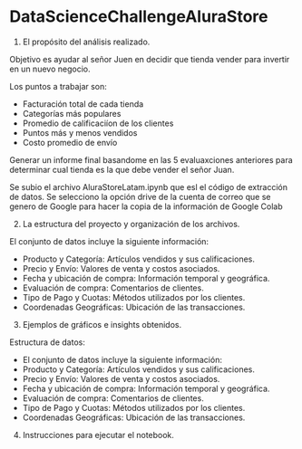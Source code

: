 # DataScienceChallengeAluraStore

1. El propósito del análisis realizado.

Objetivo es ayudar al señor Juen en decidir que tienda vender para invertir en un nuevo negocio.

  Los puntos a trabajar son:

* Facturación total de cada tienda
* Categorías más populares
* Promedio de calificaciíon de los clientes
* Puntos más y menos vendidos
* Costo promedio de envío

Generar un informe final basandome en las 5 evaluaxciones anteriores para determinar cual tienda es la que debe vender el señor Juan.

Se subio el archivo AluraStoreLatam.ipynb que esl el código de extracción de datos.
Se selecciono la opción drive de la cuenta de correo que se genero de Google para hacer la copia de la información de Google Colab

2. La estructura del proyecto y organización de los archivos.

El conjunto de datos incluye la siguiente información:

- Producto y Categoría: Artículos vendidos y sus calificaciones.
- Precio y Envío: Valores de venta y costos asociados.
- Fecha y ubicación de compra: Información temporal y geográfica.
- Evaluación de compra: Comentarios de clientes.
- Tipo de Pago y Cuotas: Métodos utilizados por los clientes.
- Coordenadas Geográficas: Ubicación de las transacciones.

3. Ejemplos de gráficos e insights obtenidos.

Estructura de datos:
- El conjunto de datos incluye la siguiente información:
- Producto y Categoría: Artículos vendidos y sus calificaciones.
- Precio y Envío: Valores de venta y costos asociados.
- Fecha y ubicación de compra: Información temporal y geográfica.
- Evaluación de compra: Comentarios de clientes.
- Tipo de Pago y Cuotas: Métodos utilizados por los clientes.
- Coordenadas Geográficas: Ubicación de las transacciones.

4. Instrucciones para ejecutar el notebook.

